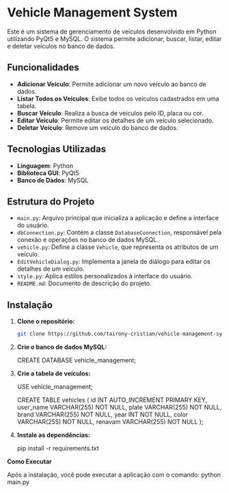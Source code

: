 # Vehicle Management System

Este é um sistema de gerenciamento de veículos desenvolvido em Python utilizando PyQt5 e MySQL. O sistema permite adicionar, buscar, listar, editar e deletar veículos no banco de dados.

## Funcionalidades

- **Adicionar Veículo**: Permite adicionar um novo veículo ao banco de dados.
- **Listar Todos os Veículos**: Exibe todos os veículos cadastrados em uma tabela.
- **Buscar Veículo**: Realiza a busca de veículos pelo ID, placa ou cor.
- **Editar Veículo**: Permite editar os detalhes de um veículo selecionado.
- **Deletar Veículo**: Remove um veículo do banco de dados.

## Tecnologias Utilizadas

- **Linguagem**: Python
- **Biblioteca GUI**: PyQt5
- **Banco de Dados**: MySQL

## Estrutura do Projeto

- `main.py`: Arquivo principal que inicializa a aplicação e define a interface do usuário.
- `dbConnection.py`: Contém a classe `DatabaseConnection`, responsável pela conexão e operações no banco de dados MySQL.
- `vehicle.py`: Define a classe `Vehicle`, que representa os atributos de um veículo.
- `EditVehicleDialog.py`: Implementa a janela de diálogo para editar os detalhes de um veículo.
- `style.py`: Aplica estilos personalizados à interface do usuário.
- `README.md`: Documento de descrição do projeto.

## Instalação

1. **Clone o repositório:**

   ```bash
   git clone https://github.com/tairony-cristian/vehicle-management-system.git

2. **Crie o banco de dados MySQL:**

    CREATE DATABASE vehicle_management;

3. **Crie a tabela de veículos:**

    USE vehicle_management;

    CREATE TABLE vehicles (
        id INT AUTO_INCREMENT PRIMARY KEY,
        user_name VARCHAR(255) NOT NULL,
        plate VARCHAR(255) NOT NULL,
        brand VARCHAR(255) NOT NULL,
        year INT NOT NULL,
        color VARCHAR(255) NOT NULL,
        renavam VARCHAR(255) NOT NULL
    );

4. **Instale as dependências:**

   pip install -r requirements.txt

**Como Executar**
    
Após a instalação, você pode executar a aplicação com o comando:
python main.py

 
 